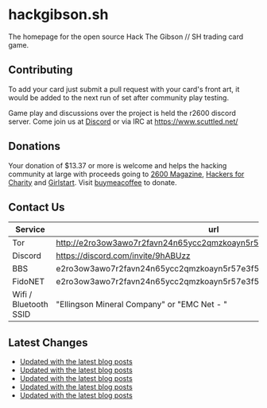 # hackgibson.sh
The homepage for the open source Hack The Gibson // SH trading card game.


## Contributing

To add your card just submit a pull request with your card's front art, it would be added to the next run of set after community play testing.

Game play and discussions over the project is held the r2600 discord server. Come join us at [Discord](https://discord.com/invite/9hABUzz) or via IRC at https://www.scuttled.net/


## Donations

Your donation of $13.37 or more is welcome and helps the hacking community at large with proceeds going to [2600 Magazine](https://2600.com/), [Hackers for Charity](https://hackersforcharity.org) and [Girlstart](https://girlstart.org).  Visit [buymeacoffee](https://www.buymeacoffee.com/hackgibson.sh) to donate.


## Contact Us

Service | url
-|-
Tor | http://e2ro3ow3awo7r2favn24n65ycc2qmzkoayn5r57e3f56nvjwdcgg32ad.onion
Discord | https://discord.com/invite/9hABUzz
BBS | e2ro3ow3awo7r2favn24n65ycc2qmzkoayn5r57e3f56nvjwdcgg32ad.onion:23
FidoNET | e2ro3ow3awo7r2favn24n65ycc2qmzkoayn5r57e3f56nvjwdcgg32ad.onion:24554
Wifi / Bluetooth SSID | "Ellingson Mineral Company" or "EMC Net - <fidonet address>"

## Latest Changes
<!-- BLOG-POST-LIST:START -->
- [Updated with the latest blog posts](https://github.com/DFW2600/hackgibson.sh/commit/b4d47733f6155c56933e278ef3af762041be2888)
- [Updated with the latest blog posts](https://github.com/DFW2600/hackgibson.sh/commit/127b4cd3c1ee046e9a4e55908741e6a5ca4dba9d)
- [Updated with the latest blog posts](https://github.com/DFW2600/hackgibson.sh/commit/bb643be97eb77aabd3554751b07863939b574c6a)
- [Updated with the latest blog posts](https://github.com/DFW2600/hackgibson.sh/commit/dcf8afa6c20208fc42abec6d69b5f03ef0d2fd64)
- [Updated with the latest blog posts](https://github.com/DFW2600/hackgibson.sh/commit/e24df11dcdaf329da08e4372b25f51f9629c5b3b)
<!-- BLOG-POST-LIST:END -->
